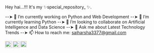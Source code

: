 Hey hai...!!!
It's my ✨special_repository_ ✨.

--➤ 🔭 I’m currently working on Python and Web Development
--➤ 🌱 I’m currently learning Python
--➤ 👯 I’m looking to collaborate on Artificial Intelligence and Data Science
--➤ 💬 Ask me about Latest Technology Trends
--➤ 📫 How to reach me: saiharsha3377@gmail.com

<a href="mailto:saiharsha3377@gmail.com">
  <img align="left" width="22px" src="https://camo.githubusercontent.com/898db73904e0e8df853ab6cb78b06b92295417dfd04cca73c3745e0b717455ad/68747470733a2f2f63646e2d69636f6e732d706e672e666c617469636f6e2e636f6d2f3531322f3238312f3238313736392e706e67" data-canonical-src="https://cdn-icons-png.flaticon.com/512/281/281769.png" style="max-width: 100%;">
</a>

<a href="https://twitter.com/saiharsha3377" rel="nofollow">
  <img align="left" width="22px" src="https://camo.githubusercontent.com/a579ecf0b6e9928bb8671f86b378d8dc9447ce874cfa6be6ddc7450a6f2d7b0f/68747470733a2f2f6c6f676f646f776e6c6f61642e6f72672f77702d636f6e74656e742f75706c6f6164732f323031342f30392f747769747465722d6c6f676f2d362e706e67" data-canonical-src="https://logodownload.org/wp-content/uploads/2014/09/twitter-logo-6.png" style="max-width: 100%;">
</a>

<a href="https://www.linkedin.com/in/inumarthi-thirumala-sai-harsha-0a7b00225/" rel="nofollow">
  <img align="left" width="20px" src="https://camo.githubusercontent.com/8c244a7a7b8a6e767d241c9a6c5e1b5e13ea693770c52bbc3fe564ba4044a4c9/68747470733a2f2f63646e2d69636f6e732d706e672e666c617469636f6e2e636f6d2f3531322f3137342f3137343835372e706e67" data-canonical-src="https://cdn-icons-png.flaticon.com/512/174/174857.png" style="max-width: 100%;">
</a>
